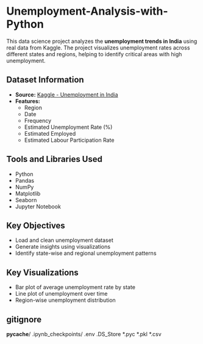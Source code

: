 # Unemployment-Analysis-with-Python
This data science project analyzes the **unemployment trends in India** using real data from Kaggle. The project visualizes unemployment rates across different states and regions, helping to identify critical areas with high unemployment.

## Dataset Information

- **Source:** [Kaggle - Unemployment in India](https://www.kaggle.com/datasets/gokulrajkmv/unemployment-in-india)
- **Features:**
  - Region
  - Date
  - Frequency
  - Estimated Unemployment Rate (%)
  - Estimated Employed
  - Estimated Labour Participation Rate

## Tools and Libraries Used

- Python
- Pandas
- NumPy
- Matplotlib
- Seaborn
- Jupyter Notebook

## Key Objectives

- Load and clean unemployment dataset
- Generate insights using visualizations
- Identify state-wise and regional unemployment patterns

## Key Visualizations

- Bar plot of average unemployment rate by state
- Line plot of unemployment over time
- Region-wise unemployment distribution

## gitignore
__pycache__/
.ipynb_checkpoints/
.env
.DS_Store
*.pyc
*.pkl
*.csv

